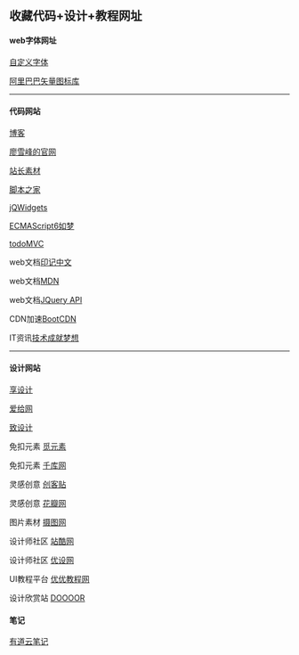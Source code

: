 ## 收藏代码+设计+教程网址

#### web字体网址

[自定义字体](https://icomon.io)

[阿里巴巴矢量图标库](https:www.iconfont.cn)

****

#### 代码网站

[博客](http://blchen.com/jsviews-javascript-mvvm-framework/)

[廖雪峰的官网](https://www.liaoxuefeng.com/)

[站长素材](http:sc.chinaz.com)

[脚本之家](https://www.jb51.net/)

[jQWidgets](https://www.jqwidgets.com/)

[ECMAScript6如梦](https://es6.ruanyifeng.com/#docs/promise)

[todoMVC](todomvc.com)

web文档[印记中文](https://www.docschina.org)

web文档[MDN](https://developer.mozilla.org/)

web文档[JQuery API](https://www.html.cn/jqapi-1.9/)

CDN加速[BootCDN](https://www.bootcdn.cn/)

IT资讯[技术成就梦想](https://www.51cto.com/)



****

#### 设计网站

[享设计](https://www.design006.com/)

[爱给网](http://www.aigei.com/)

[致设计](https://www.zhisheji.com/)

免扣元素  [觅元素](http://www.51yuansu.com/)

免扣元素  [千库网](https://588ku.com/)

灵感创意  [创客贴](https://www.chuangkit.com)

灵感创意  [花瓣网](https://huaban.com)

图片素材  [摄图网](http://699pic.com/)

设计师社区  [站酷网](https://www.zcool.com.cn)

设计师社区  [优设网](https://www.uisdc.com)

UI教程平台  [优优教程网](https://uiiiuiii.com)

设计欣赏站  [DOOOOR](https://www.doooor.com)

#### 笔记

[有道云笔记](https://note.youdao.com/)